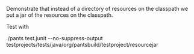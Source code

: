 Demonstrate that instead of a directory of resources on the classpath we put a jar of the resources on the classpath.

Test with

./pants test.junit --no-suppress-output testprojects/tests/java/org/pantsbuild/testproject/resourcejar